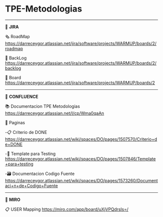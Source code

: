 # TPE-Metodologias
---------------
:pushpin: **JIRA**

:newspaper_roll: RoadMap
https://darreceygor.atlassian.net/jira/software/projects/WARMUP/boards/2/roadmap

:bookmark: BackLog
https://darreceygor.atlassian.net/jira/software/projects/WARMUP/boards/2/backlog

:notebook: Board
https://darreceygor.atlassian.net/jira/software/projects/WARMUP/boards/2

--------------------

:pushpin: **CONFLUENCE**

:books: Documentacion TPE Metodologias
https://darreceygor.atlassian.net/l/cp/Wma0qaAn

:newspaper: Paginas

-:clipboard: Criterio de DONE
https://darreceygor.atlassian.net/wiki/spaces/DO/pages/1507570/Criterio+de+DONE

-:paperclip: Template para Testing
https://darreceygor.atlassian.net/wiki/spaces/DO/pages/1507846/Template+para+testing

-:card_file_box: Documentacion Codigo Fuente
https://darreceygor.atlassian.net/wiki/spaces/DO/pages/1573260/Documentaci+n+de+Codigo+Fuente

--------------------
:pushpin: **MIRO**

:clipboard: USER Mapping
https://miro.com/app/board/uXjVPQdrsIs=/

